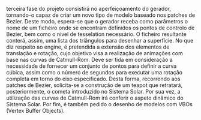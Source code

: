  terceira fase do projeto consistirá no aperfeiçoamento do gerador, tornando-o 
capaz de criar um novo tipo de modelo baseado nos patches de Bezier. Deste modo, 
espera-se que o gerador receba como parâmetros o nome de um ficheiro onde se 
encontram definidos os pontos de controlo de Bezier, bem como o nível de tesselation
necessário. O ficheiro resultante conterá, assim, uma lista dos triângulos para desenhar 
a superfície. 
No que diz respeito ao engine, é pretendida a extensão dos elementos de 
translação e rotação, cujo objetivo visa a realização de animações com base nas curvas 
de Catmull-Rom. Deve ser tida em consideração a necessidade de fornecer um conjunto 
de pontos para definir a curva cúbica, assim como o número de segundos para executar 
uma rotação completa em torno do eixo especificado.
Desta forma, recorrendo aos patches de Bezier, solicita-se a construção de um 
teapot que retratará, posteriormente, o cometa introduzido no Sistema Solar. Por sua 
vez, a utilização das curvas de Catmull-Rom irá conferir o aspeto dinâmico do Sistema 
Solar. 
Por fim, é também pedido o desenho de modelos com VBOs (Vertex Buffer 
Objects).
